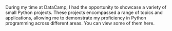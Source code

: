 During my time at DataCamp, I had the opportunity to showcase a variety of small Python projects. These projects encompassed a range of topics and applications, allowing me to demonstrate my proficiency in Python programming across different areas. You can view some of them here. 
